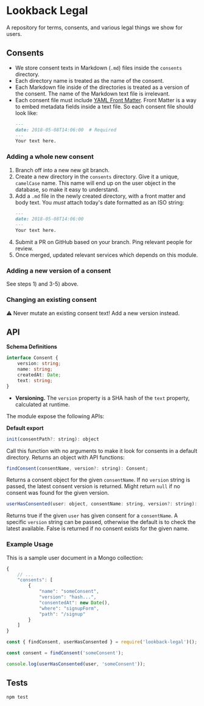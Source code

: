 # Lookback Legal

A repository for terms, consents, and various legal things we show for users.

## Consents

- We store consent texts in Markdown (`.md`) files inside the `consents` directory.
- Each directory name is treated as the name of the consent.
- Each Markdown file inside of the directories is treated as a version of the consent. The name of the Markdown text file is irrelevant.
- Each consent file must include [YAML Front Matter](https://jekyllrb.com/docs/frontmatter/). Front Matter is a way to embed metadata fields inside a text file. So each consent file should look like:
    ```markdown
    ---
    date: 2018-05-08T14:06:00  # Required
    ---
    Your text here.
    ```

### Adding a whole new consent

1. Branch off into a new new git branch.
2. Create a new directory in the `consents` directory. Give it a unique, `camelCase` name. This name will end up on the user object in the database, so make it easy to understand.
3. Add a `.md` file in the newly created directory, with a front matter and body text. You *must* attach today's date formatted as an ISO string:
    ```markdown
    ---
    date: 2018-05-08T14:06:00
    ---
    Your text here.
    ```
4. Submit a PR on GitHub based on your branch. Ping relevant people for review.
5. Once merged, updated relevant services which depends on this module.

### Adding a new version of a consent

See steps 1) and 3-5) above.

### Changing an existing consent

⚠️ Never mutate an existing consent text! Add a new version instead.

## API

**Schema Definitions**

```ts
interface Consent {
    version: string;
    name: string;
    createdAt: Date;
    text: string;
}
```

- **Versioning.** The `version` property is a SHA hash of the `text` property, calculated at runtime.

The module expose the following APIs:

**Default export**

```js
init(consentPath?: string): object
```

Call this function with no arguments to make it look for consents in a default directory. Returns an object with API functions:

```js
findConsent(consentName, version?: string): Consent;
```
Returns a consent object for the given `consentName`. If no `version` string is passed, the latest consent version is returned. Might return `null` if no consent was found for the given version.

```js
userHasConsented(user: object, consentName: string, version?: string): boolean;
```
Returns true if the given `user` has given consent for a `consentName`. A specific `version` string can be passed, otherwise the default is to check the latest available. False is returned if no consent exists for the given name.

### Example Usage

This is a sample user document in a Mongo collection:

```js
{
    // ...
    "consents": [
        {
            "name": "someConsent",
            "version": "hash...",
            "consentedAt": new Date(),
            "where": "signupForm",
            "path": "/signup"
        }
    ]
}
```

```js
const { findConsent, userHasConsented } = require('lookback-legal')();

const consent = findConsent('someConsent');

console.log(userHasConsented(user, 'someConsent'));
```


## Tests

```
npm test
```

